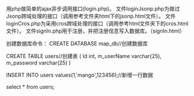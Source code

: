 用php做简单的ajax异步调用接口(login.php)。
文件loginJsonp.php为做过Jsonp跨域处理的接口（调用参考文件夹html下的jsonp.html文件）。
文件loginCros.php为采用cros跨域处理的接口（调用参考html文件夹下的cros.html文件）。
文件signIn.php用于注册，并把注册信息写入数据库。（signIn.html）


创建数据库命令：
CREATE DATABASE map_db//创建数据库

CREATE TABLE users//创建表
(
Id int,
m_userName varchar(25),
m_password varchar(25)
)

INSERT INTO users values(1,'mango',123456);//新增一行数据

select * from users;